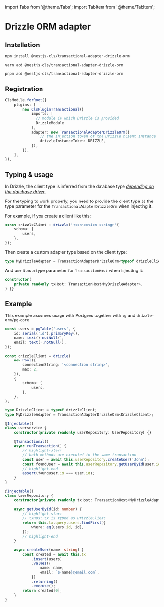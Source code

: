 import Tabs from '@theme/Tabs';
import TabItem from '@theme/TabItem';

# Drizzle ORM adapter

## Installation

<Tabs>
<TabItem value="npm" label="npm" default>

```bash
npm install @nestjs-cls/transactional-adapter-drizzle-orm
```

</TabItem>
<TabItem value="yarn" label="yarn">

```bash
yarn add @nestjs-cls/transactional-adapter-drizzle-orm
```

</TabItem>
<TabItem value="pnpm" label="pnpm">

```bash
pnpm add @nestjs-cls/transactional-adapter-drizzle-orm
```

</TabItem>
</Tabs>

## Registration

```ts
ClsModule.forRoot({
    plugins: [
        new ClsPluginTransactional({
            imports: [
              // module in which Drizzle is provided
              DrizzleModule
            ],
            adapter: new TransactionalAdapterDrizzleOrm({
                // the injection token of the Drizzle client instance
                drizzleInstanceToken: DRIZZLE,
            }),
        }),
    ],
}),
```

## Typing & usage

In Drizzle, the client type is inferred from the database type [_depending on the database driver_](https://orm.drizzle.team/docs/connect-overview).

For the typing to work properly, you need to provide the client type as the type parameter for the `TransactionalAdapterDrizzleOrm` when injecting it.

For example, if you create a client like this:

```ts
const drizzleClient = drizzle('<connection string>'{
    schema: {
        users,
    },
});
```

Then create a custom adapter type based on the client type:

```ts
type MyDrizzleAdapter = TransactionAdapterDrizzleOrm<typeof drizzleClient>;
```

And use it as a type parameter for `TransactionHost` when injecting it:

```ts
constructor(
    private readonly txHost: TransactionHost<MyDrizzleAdapter>,
) {}
```

## Example

This example assumes usage with Postgres together with `pg` and `drizzle-orm/pg-core`

```ts title="database.ts"
const users = pgTable('users', {
    id: serial('id').primaryKey(),
    name: text().notNull(),
    email: text().notNull(),
});

const drizzleClient = drizzle(
    new Pool({
        connectionString: '<connection string>',
        max: 2,
    }),
    {
        schema: {
            users,
        },
    },
);

type DrizzleClient = typeof drizzleClient;
type MyDrizzleAdapter = TransactionAdapterDrizzleOrm<DrizzleClient>;
```

```ts title="user.service.ts"
@Injectable()
class UserService {
    constructor(private readonly userRepository: UserRepository) {}

    @Transactional()
    async runTransaction() {
        // highlight-start
        // both methods are executed in the same transaction
        const user = await this.userRepository.createUser('John');
        const foundUser = await this.userRepository.getUserById(user.id);
        // highlight-end
        assert(foundUser.id === user.id);
    }
}
```

```ts title="user.repository.ts"
@Injectable()
class UserRepository {
    constructor(private readonly txHost: TransactionHost<MyDrizzleAdapter>) {}

    async getUserById(id: number) {
        // highlight-start
        // txHost.tx is typed as DrizzleClient
        return this.tx.query.users.findFirst({
            where: eq(users.id, id),
        });
        // highlight-end
    }

    async createUser(name: string) {
        const created = await this.tx
            .insert(users)
            .values({
                name: name,
                email: `${name}@email.com`,
            })
            .returning()
            .execute();
        return created[0];
    }
}
```
